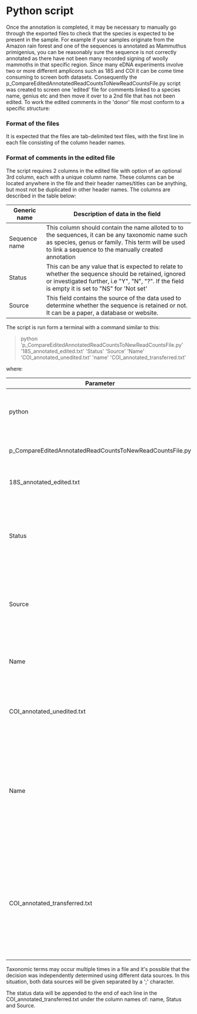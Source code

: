 # Python script 

Once the annotation is completed, it may be necessary to manually go through the exported files to check that the species is expected to be present in the sample. For example if your samples originate from the Amazon rain forest and one of the sequences is annotated as  Mammuthus primigenius, you can be reasonably sure the sequence is not correctly annotated as there have not been many recorded signing of woolly mammoths in that specific region. Since many eDNA experiments involve two or more different amplicons such as 18S and COI it can be come time consuming to screen both datasets. Consequently the p_CompareEditedAnnotatedReadCountsToNewReadCountsFile.py script was created to screen one 'edited' file for comments linked to a species name, genius etc and then move it over to a 2nd file that has not been edited. To work the edited comments in the 'donor' file most conform to a specific structure:

### Format of the files 

It is expected that the files are tab-delimited text files, with the first line in each file consisting of the column header names.

### Format of comments in the edited file

The script requires 2 columns in the edited file with option of an optional 3rd column, each with a unique column name. These columns can be located anywhere in the file and their header names/titles can be anything, but most not be duplicated in other header names. The columns are described in the table below:

|Generic name|Description of data in the field|
|-|-|
|Sequence name|This column should contain the name alloted to to the sequences, it can be any taxonomic name such as species, genus or family. This term will be used to link a sequence to the manually created annotation|
|Status|This can be any value that is expected to relate to whether the sequence should be retained, ignored or investigated further, i.e "Y", "N", "?". If the field is empty it is set to "NS" for 'Not set'|
|Source|This field contains the source of the data used to determine whether the sequence is retained or not. It can be a paper, a database or website.|

The script is run form a terminal with a command similar to this:

> python 'p_CompareEditedAnnotatedReadCountsToNewReadCountsFile.py' '18S_annotated_edited.txt' 'Status' 'Source' 'Name' 'COI_annotated_unedited.txt' 'name' 'COI_annotated_transferred.txt'

where:

|Parameter|Description|
|-|-|
|python|Indicates python should be used tp process the script|
|p_CompareEditedAnnotatedReadCountsToNewReadCountsFile.py| Script name with path to script|
|18S_annotated_edited.txt|Name of file with manual annotation|
|Status|Name of colum that contains information on whether the sequence should be ignored or not|
|Source|Data describing the source of the data used to determine the status value|
|Name|Column that gives the taxonomic term linked to the sequence|
|COI_annotated_unedited.txt|Name of file with path of file that needs to be annotated|
|Name|The header name of the column that contains the taxonomic term used to link the annotation in the manually edited file to the file that will be edited|
|COI_annotated_transferred.txt|The name of the exported file that contains the data from the unedited file to which the manually edited information has been added|

Taxonomic terms may occur multiple times in a file and it's possible that the decision was independently determined using different data sources. In this situation, both data sources will be given separated by a ';' character.

The status data will be appended to the end of each line in the COI_annotated_transferred.txt under the column names of: name, Status and Source. 